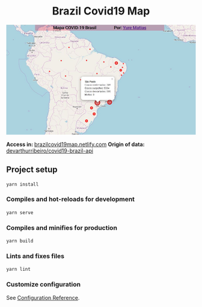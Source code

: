 <h1 align="center">
    Brazil Covid19 Map
</h1>

<div align="center">
    <img src="src/assets/print.JPG" />
</div>

<strong> Access in: </strong> [brazilcovid19map.netlify.com](https://brazilcovid19map.netlify.com) 
<strong> Origin of data: </strong> [devarthurribeiro/covid19-brazil-api](https://github.com/devarthurribeiro/covid19-brazil-api) 

## Project setup
```
yarn install
```

### Compiles and hot-reloads for development
```
yarn serve
```

### Compiles and minifies for production
```
yarn build
```

### Lints and fixes files
```
yarn lint
```

### Customize configuration
See [Configuration Reference](https://cli.vuejs.org/config/).
